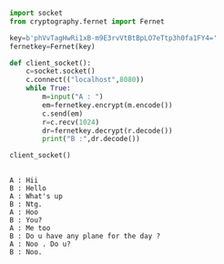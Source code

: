 ```python
import socket
from cryptography.fernet import Fernet

key=b'phVvTagHwRi1xB-m9E3rvVtBtBpLO7eTtp3h0fa1FY4='
fernetkey=Fernet(key)

def client_socket():
    c=socket.socket()
    c.connect(("localhost",8080))
    while True:
        m=input("A : ")
        em=fernetkey.encrypt(m.encode())
        c.send(em)
        r=c.recv(1024)
        dr=fernetkey.decrypt(r.decode())
        print("B :",dr.decode())

client_socket()
        
```

    A : Hii
    B : Hello
    A : What's up
    B : Ntg.
    A : Hoo
    B : You?
    A : Me too
    B : Do u have any plane for the day ?
    A : Noo . Do u?
    B : Noo.
    


```python

```


```python

```
